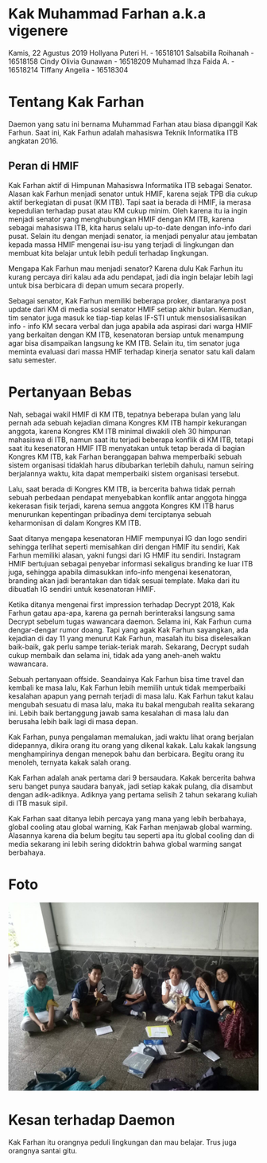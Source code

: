 # Kak Muhammad Farhan a.k.a vigenere
Kamis, 22 Agustus 2019
Hollyana Puteri H. - 16518101
Salsabilla Roihanah - 16518158
Cindy Olivia Gunawan - 16518209
Muhamad Ihza Faida A. - 16518214
Tiffany Angelia - 16518304

# Tentang Kak Farhan
Daemon yang satu ini bernama Muhammad Farhan atau biasa dipanggil Kak Farhun. Saat ini, Kak Farhun adalah mahasiswa Teknik Informatika ITB angkatan 2016.

## Peran di HMIF
Kak Farhan aktif di Himpunan Mahasiswa Informatika ITB sebagai Senator. Alasan kak Farhun menjadi senator untuk HMIF, karena sejak TPB dia cukup aktif berkegiatan di pusat (KM ITB). Tapi saat ia berada di HMIF, ia merasa kepedulian terhadap pusat atau KM cukup minim. Oleh karena itu ia ingin menjadi senator yang menghubungkan HMIF dengan KM ITB, karena sebagai mahasiswa ITB, kita harus selalu up-to-date dengan info-info dari pusat. Selain itu dengan menjadi senator, ia menjadi penyalur atau jembatan kepada massa HMIF mengenai isu-isu yang terjadi di lingkungan dan membuat kita belajar untuk lebih peduli terhadap lingkungan. 

Mengapa Kak Farhun mau menjadi senator? Karena dulu Kak Farhun itu kurang percaya diri kalau ada adu pendapat, jadi dia ingin belajar lebih lagi untuk bisa berbicara di depan umum secara properly.

Sebagai senator, Kak Farhun memiliki beberapa proker, diantaranya post update dari KM di media sosial senator HMIF setiap akhir bulan. Kemudian, tim senator juga masuk ke tiap-tiap kelas IF-STI untuk mensosialisasikan info - info KM secara verbal dan juga apabila ada aspirasi dari warga HMIF yang berkaitan dengan KM ITB, kesenatoran bersiap untuk menampung agar bisa disampaikan langsung ke KM ITB. Selain itu, tim senator juga meminta evaluasi dari massa HMIF terhadap kinerja senator satu kali dalam satu semester.

# Pertanyaan Bebas
Nah, sebagai wakil HMIF di KM ITB, tepatnya beberapa bulan yang lalu pernah ada sebuah kejadian dimana Kongres KM ITB hampir kekurangan anggota, karena Kongres KM ITB minimal diwakili oleh 30 himpunan mahasiswa di ITB, namun saat itu terjadi beberapa konflik di KM ITB, tetapi saat itu kesenatoran HMIF ITB menyatakan untuk tetap berada di bagian Kongres KM ITB, kak Farhan beranggapan bahwa memperbaiki sebuah sistem organisasi tidaklah harus dibubarkan terlebih dahulu, namun seiring berjalannya waktu, kita dapat memperbaiki sistem organisasi tersebut.

Lalu, saat berada di Kongres KM ITB, ia bercerita bahwa tidak pernah sebuah perbedaan pendapat menyebabkan konflik antar anggota hingga kekerasan fisik terjadi, karena semua anggota Kongres KM ITB harus menurunkan kepentingan pribadinya demi terciptanya sebuah keharmonisan di dalam Kongres KM ITB.

Saat ditanya mengapa kesenatoran HMIF mempunyai IG dan logo sendiri sehingga terlihat seperti memisahkan diri dengan HMIF itu sendiri, Kak Farhun memiliki alasan, yakni fungsi dari IG HMIF itu sendiri. Instagram HMIF bertujuan sebagai penyebar informasi sekaligus branding ke luar ITB juga, sehingga apabila dimasukkan info-info mengenai kesenatoran, branding akan jadi berantakan dan tidak sesuai template. Maka dari itu dibuatlah IG sendiri untuk kesenatoran HMIF.

Ketika ditanya mengenai first impression terhadap Decrypt 2018, Kak Farhun gatau apa-apa, karena ga pernah berinteraksi langsung sama Decrypt sebelum tugas wawancara daemon. Selama ini, Kak Farhun cuma dengar-dengar rumor doang. Tapi yang agak Kak Farhun sayangkan, ada kejadian di day 11 yang menurut Kak Farhun, masalah itu bisa diselesaikan baik-baik, gak perlu sampe teriak-teriak marah. Sekarang, Decrypt sudah cukup membaik dan selama ini, tidak ada yang aneh-aneh waktu wawancara.

Sebuah pertanyaan offside. Seandainya Kak Farhun bisa time travel dan kembali ke masa lalu, Kak Farhun lebih memilih untuk tidak memperbaiki kesalahan apapun yang pernah terjadi di masa lalu. Kak Farhun takut kalau mengubah sesuatu di masa lalu, maka itu bakal mengubah realita sekarang ini. Lebih baik bertanggung jawab sama kesalahan di masa lalu dan berusaha lebih baik lagi di masa depan.

Kak Farhan, punya pengalaman memalukan, jadi waktu lihat orang berjalan didepannya, dikira orang itu orang yang dikenal kakak. Lalu kakak langsung menghampirinya dengan menepok bahu dan berbicara. Begitu orang itu menoleh, ternyata kakak salah orang.

Kak Farhan adalah anak pertama dari 9 bersaudara. Kakak bercerita bahwa seru banget punya saudara banyak, jadi setiap kakak pulang, dia disambut dengan adik-adiknya. Adiknya yang pertama selisih 2 tahun sekarang kuliah di ITB masuk sipil. 

Kak Farhan saat ditanya lebih percaya yang mana yang lebih berbahaya, global cooling atau global warning, Kak Farhan menjawab global warming. Alasannya karena dia belum begitu tau seperti apa itu global cooling dan di media sekarang ini lebih sering didoktrin bahwa global warming sangat berbahaya.

# Foto
![foto](./16518101-16518158-16518209-16518214-16518304.jpg)

# Kesan terhadap Daemon
Kak Farhan itu orangnya peduli lingkungan dan mau belajar. Trus juga orangnya santai gitu.
